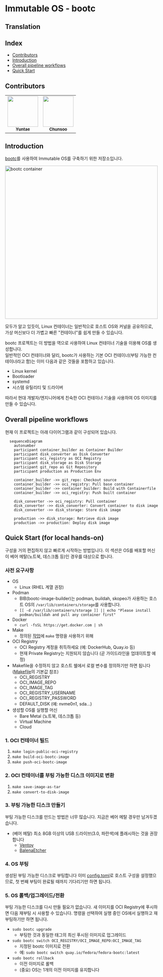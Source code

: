 # Immutable OS - bootc

## Translation

## Index

<!-- no toc -->
- [Contributors](#contributors)
- [Introduction](#introduction)
- [Overall pipeline workflows](#overall-pipeline-workflows)
- [Quick Start](#quick-start-for-local-hands-on)

## Contributors

<table>
  <tr>
    <td align="center"><a href="https://github.com/yureutaejin"><img src="https://avatars.githubusercontent.com/u/85734054?v=4" width="100px;" alt=""/><br /><sub><b>
Yuntae</b></sub></a><br /></td>
    <td align="center"><a href="https://github.com/charlie3965"><img src="https://avatars.githubusercontent.com/u/19777578?v=4" width="100px;" alt=""/><br /><sub><b>
Chunsoo</b></sub></a><br /></td>
</table>

## Introduction

[bootc](https://bootc-dev.github.io/)를 사용하여 Immutable OS를 구축하기 위한 저장소입니다.

<img src="https://developers.redhat.com/sites/default/files/styles/article_floated/public/image1_62.png.webp?itok=c0vYglLs" width="500" alt="bootc container">

모두가 알고 있듯이, Linux 컨테이너는 일반적으로 호스트 OS와 커널을 공유하므로,  
가상 머신보다 더 가볍고 빠른 "컨테이너"를 쉽게 만들 수 있습니다.

bootc 프로젝트는 이 방법을 역으로 사용하여 Linux 컨테이너 기술을 이용해 OS를 생성합니다.  
일반적인 OCI 컨테이너와 달리, bootc가 사용하는 기본 OCI 컨테이너(부팅 가능한 컨테이너라고 함)는 이미 다음과 같은 것들을 포함하고 있습니다.

- Linux kernel
- Bootloader
- systemd
- 시스템 유틸리티 및 드라이버

따라서 현대 개발자/엔지니어에게 친숙한 OCI 컨테이너 기술을 사용하여 OS 이미지를 만들 수 있습니다.

## Overall pipeline workflows

현재 이 프로젝트는 아래 다이어그램과 같이 구성되어 있습니다.

```mermaid
  sequenceDiagram
    autonumber
    participant container_builder as Container Builder
    participant disk_converter as Disk Converter
    participant oci_registry as OCI Registry
    participant disk_storage as Disk Storage
    participant git_repo as Git Repository
    participant production as Production Env
    
    container_builder ->> git_repo: Checkout source
    container_builder ->> oci_registry: Pull base container
    container_builder ->> container_builder: Build with Containerfile
    container_builder ->> oci_registry: Push built container
    
    disk_converter ->> oci_registry: Pull container
    disk_converter ->> disk_converter: Convert container to disk image
    disk_converter ->> disk_storage: Store disk image
    
    production ->> disk_storage: Retrieve disk image
    production ->> production: Deploy disk image
```

## Quick Start (for local hands-on)

구성을 거의 편집하지 않고 빠르게 시작하는 방법입니다.
이 섹션은 OS를 배포할 머신이 베어 메탈(노트북, 데스크톱 등)인 경우를 대상으로 합니다.

### 사전 요구사항

- OS
  - Linux (RHEL 계열 권장)
- Podman
  - BIB(bootc-image-builder)는 podman, buildah, skopeo가 사용하는 호스트 OS의 `/var/lib/containers/storage`를 사용합니다.
  - `[[ -d /var/lib/containers/storage ]] || echo "Please install podman/buildah and pull any container first"`
- Docker
  - `curl -fsSL https://get.docker.com | sh`
- Make
  - 정의된 [작업](./Makefile)에 `make` 명령을 사용하기 위해
- OCI Registry
  - OCI Registry 계정을 취득하세요 (예: DockerHub, Quay.io 등)
  - 현재 Private Registry는 지원되지 않습니다 (곧 가이드라인을 업데이트할 예정)
- Makefile을 수정하지 않고 호스트 쉘에서 로컬 변수를 정의하기만 하면 됩니다 ([Makefile](./Makefile)의 기본값 참조)
  - OCI_REGISTRY
  - OCI_IMAGE_REPO
  - OCI_IMAGE_TAG
  - OCI_REGISTRY_USERNAME
  - OCI_REGISTRY_PASSWORD
  - DEFAULT_DISK (예: nvme0n1, sda...)
- 생성할 OS를 실행할 머신
  - Bare Metal (노트북, 데스크톱 등)
  - Virtual Machine
  - Cloud

### 1. OCI 컨테이너 빌드

1. `make login-public-oci-registry`
2. `make build-oci-bootc-image`
3. `make push-oci-bootc-image`

### 2. OCI 컨테이너를 부팅 가능한 디스크 이미지로 변환

1. `make save-image-as-tar`
2. `make convert-to-disk-image`

### 3. 부팅 가능한 디스크 만들기

부팅 가능한 디스크를 만드는 방법은 너무 많습니다.
지금은 베어 메탈 경우만 남겨두겠습니다.

- (베어 메탈) 최소 8GB 이상의 USB 드라이브(3.0, 파란색)에 플래시하는 것을 권장합니다
  - [Ventoy](https://www.ventoy.net/en/index.html)
  - [BalenaEtcher](https://etcher.balena.io/)

### 4. OS 부팅

생성된 부팅 가능한 디스크로 부팅합니다
이미 [config.toml](./config.toml)로 호스트 구성을 설정했으므로, 첫 번째 부팅이 완료될 때까지 기다리기만 하면 됩니다.

### 5. OS 롤백/업그레이드/전환

부팅 가능한 디스크를 다시 만들 필요가 없습니다.
새 이미지를 OCI Registry에 푸시하면 다음 재부팅 시 사용할 수 있습니다.
명령을 선택하여 실행 중인 OS에서 실행하고 재부팅하기만 하면 됩니다.

- `sudo bootc upgrade`
  - 부팅한 것과 동일한 태그의 최신 푸시된 이미지로 업그레이드
- `sudo bootc switch OCI_REGISTRY/OCI_IMAGE_REPO:OCI_IMAGE_TAG`
  - 지정된 bootc 이미지로 전환
  - 예: `sudo bootc switch quay.io/fedora/fedora-bootc:latest`
- `sudo bootc rollback`
  - 이전 이미지로 롤백
  - (중요) OS는 1개의 이전 이미지를 유지합니다
